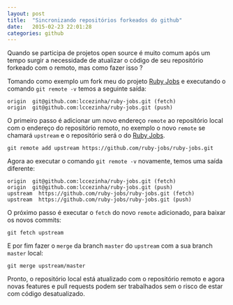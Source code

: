 ```yaml
---
layout: post
title:  "Sincronizando repositórios forkeados do github"
date:   2015-02-23 22:01:28
categories: github
---
```


Quando se participa de projetos open source é muito comum após um tempo surgir a necessidade de atualizar o código de seu repositório forkeado com o remoto, mas como fazer isso ?

Tomando como exemplo um fork meu do projeto [Ruby Jobs](http://github.com/ruby-jobs/ruby-jobs) e executando o comando `git remote -v` temos a seguinte saída:

    origin  git@github.com:lccezinha/ruby-jobs.git (fetch)
    origin  git@github.com:lccezinha/ruby-jobs.git (push)

O primeiro passo é adicionar um novo endereço `remote` ao repositório local com o endereço do repositório remoto, no exemplo o novo `remote` se chamará `upstream` e o repositório será o do [Ruby Jobs](http://github.com/ruby-jobs/ruby-jobs).

    git remote add upstream https://github.com/ruby-jobs/ruby-jobs.git

Agora ao executar o comando `git remote -v` novamente, temos uma saída diferente:

    origin  git@github.com:lccezinha/ruby-jobs.git (fetch)
    origin  git@github.com:lccezinha/ruby-jobs.git (push)
    upstream  https://github.com/ruby-jobs/ruby-jobs.git (fetch)
    upstream  https://github.com/ruby-jobs/ruby-jobs.git (push)

O próximo passo é executar o `fetch` do novo `remote` adicionado, para baixar os novos commits:

    git fetch upstream

E por fim fazer o `merge` da branch `master` do `upstream` com a sua branch `master` local:

    git merge upstream/master

Pronto, o repositório local está atualizado com o repositório remoto e agora novas features e pull requests podem ser trabalhados sem o risco de estar com código desatualizado.

